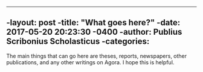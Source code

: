  ----
 -layout: post
 -title:  "What goes here?"
 -date:   2017-05-20 20:23:30 -0400
 -author: Publius Scribonius Scholasticus
 -categories: 
 ----
 
 The main things that can go here are theses, reports, newspapers, other publications, and any other writings on Agora. I hope this is helpful.
